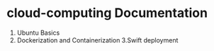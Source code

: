 # cloud-computing Documentation

1. Ubuntu Basics
2. Dockerization and Containerization
3.Swift deployment
